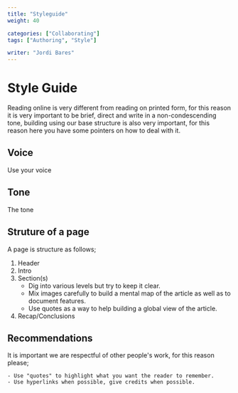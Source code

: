 ```yaml
---
title: "Styleguide"
weight: 40

categories: ["Collaborating"]
tags: ["Authoring", "Style"]

writer: "Jordi Bares"
---
```


# Style Guide

Reading online is very different from reading on printed form, for this reason it is very important to be brief, direct and write in a non-condescending tone, building using our base structure is also very important, for this reason here you have some pointers on how to deal with it.

## Voice

Use your voice

## Tone

The tone

## Struture of a page

A page is structure as follows;

1. Header
2. Intro
3. Section(s)
	* Dig into various levels but try to keep it clear.
	* Mix images carefully to build a mental map of the article as well as to document features.
	* Use quotes as a way to help building a global view of the article.
4. Recap/Conclusions


## Recommendations

It is important we are respectful of other people's work, for this reason please;

	- Use "quotes" to highlight what you want the reader to remember.
	- Use hyperlinks when possible, give credits when possible.